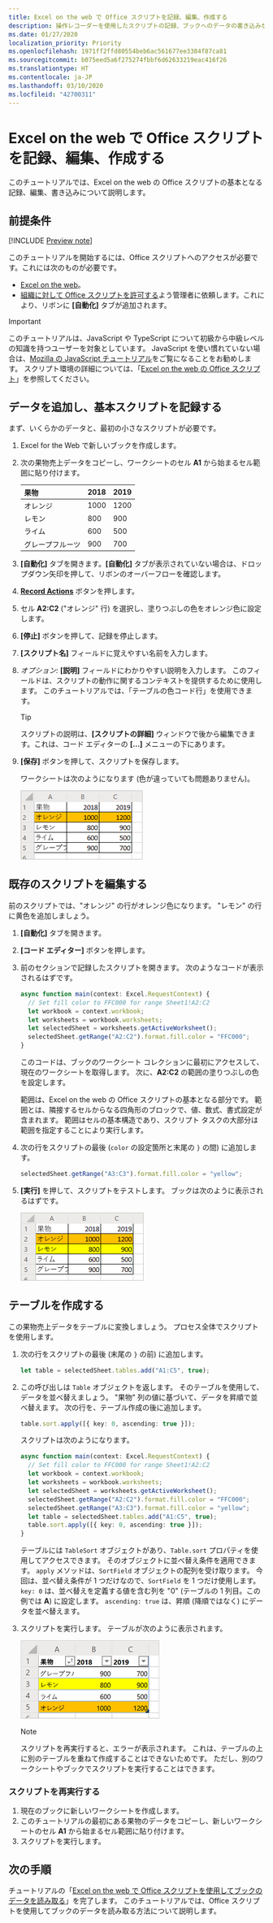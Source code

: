 ```yaml
---
title: Excel on the web で Office スクリプトを記録、編集、作成する
description: 操作レコーダーを使用したスクリプトの記録、ブックへのデータの書き込みなど、Office スクリプトの基本について説明したチュートリアル。
ms.date: 01/27/2020
localization_priority: Priority
ms.openlocfilehash: 1971ff2ffd80554beb6ac561677ee3384f87ca81
ms.sourcegitcommit: b075eed5a6f275274fbbf6d62633219eac416f26
ms.translationtype: HT
ms.contentlocale: ja-JP
ms.lasthandoff: 03/10/2020
ms.locfileid: "42700311"
---
```

# <a name="record-edit-and-create-office-scripts-in-excel-on-the-web"></a>Excel on the web で Office スクリプトを記録、編集、作成する

このチュートリアルでは、Excel on the web の Office スクリプトの基本となる記録、編集、書き込みについて説明します。

## <a name="prerequisites"></a>前提条件

[!INCLUDE [Preview note](../includes/preview-note.md)]

このチュートリアルを開始するには、Office スクリプトへのアクセスが必要です。これには次のものが必要です。

- [Excel on the web](https://www.office.com/launch/excel)。
- [組織に対して Office スクリプトを許可する](https://support.office.com/article/office-scripts-settings-in-m365-19d3c51a-6ca2-40ab-978d-60fa49554dcf)よう管理者に依頼します。これにより、リボンに **[自動化]** タブが追加されます。

> [!IMPORTANT]
> このチュートリアルは、JavaScript や TypeScript について初級から中級レベルの知識を持つユーザーを対象としています。 JavaScript を使い慣れていない場合は、[Mozilla の JavaScript チュートリアル](https://developer.mozilla.org/docs/Web/JavaScript/Guide/Introduction)をご覧になることをお勧めします。 スクリプト環境の詳細については、「[Excel on the web の Office スクリプト](../overview/excel.md)」を参照してください。

## <a name="add-data-and-record-a-basic-script"></a>データを追加し、基本スクリプトを記録する

まず、いくらかのデータと、最初の小さなスクリプトが必要です。

1. Excel for the Web で新しいブックを作成します。
2. 次の果物売上データをコピーし、ワークシートのセル **A1** から始まるセル範囲に貼り付けます。

    |果物 |2018 |2019 |
    |:---|:---|:---|
    |オレンジ |1000 |1200 |
    |レモン |800 |900 |
    |ライム |600 |500 |
    |グレープフルーツ |900 |700 |

3. **[自動化]** タブを開きます。**[自動化]** タブが表示されていない場合は、ドロップダウン矢印を押して、リボンのオーバーフローを確認します。
4. **[Record Actions](操作を記録する)** ボタンを押します。
5. セル **A2:C2** ("オレンジ" 行) を選択し、塗りつぶしの色をオレンジ色に設定します。
6. **[停止]** ボタンを押して、記録を停止します。
7. **[スクリプト名]** フィールドに覚えやすい名前を入力します。
8. *オプション:* **[説明]** フィールドにわかりやすい説明を入力します。 このフィールドは、スクリプトの動作に関するコンテキストを提供するために使用します。 このチュートリアルでは、「テーブルの色コード行」を使用できます。

   > [!TIP]
   > スクリプトの説明は、**[スクリプトの詳細]** ウィンドウで後から編集できます。これは、コード エディターの **[...]** メニューの下にあります。

9. **[保存]** ボタンを押して、スクリプトを保存します。

    ワークシートは次のようになります (色が違っていても問題ありません)。

    !["オレンジ" 行がオレンジ色で強調表示されている果物売上データの行。](../images/tutorial-1.png)

## <a name="edit-an-existing-script"></a>既存のスクリプトを編集する

前のスクリプトでは、"オレンジ" の行がオレンジ色になります。 "レモン" の行に黄色を追加しましょう。

1. **[自動化]** タブを開きます。
2. **[コード エディター]** ボタンを押します。
3. 前のセクションで記録したスクリプトを開きます。 次のようなコードが表示されるはずです。

    ```TypeScript
    async function main(context: Excel.RequestContext) {
      // Set fill color to FFC000 for range Sheet1!A2:C2
      let workbook = context.workbook;
      let worksheets = workbook.worksheets;
      let selectedSheet = worksheets.getActiveWorksheet();
      selectedSheet.getRange("A2:C2").format.fill.color = "FFC000";
    }
    ```

    このコードは、ブックのワークシート コレクションに最初にアクセスして、現在のワークシートを取得します。 次に、**A2:C2** の範囲の塗りつぶしの色を設定します。

    範囲は、Excel on the web の Office スクリプトの基本となる部分です。 範囲とは、隣接するセルからなる四角形のブロックで、値、数式、書式設定が含まれます。 範囲はセルの基本構造であり、スクリプト タスクの大部分は範囲を指定することにより実行します。

4. 次の行をスクリプトの最後 (`color` の設定箇所と末尾の `}` の間) に追加します。

    ```TypeScript
    selectedSheet.getRange("A3:C3").format.fill.color = "yellow";
    ```

5. **[実行]** を押して、スクリプトをテストします。 ブックは次のように表示されるはずです。

    !["オレンジ" 行はオレンジ色、"レモン" 行は黄色で強調表示されている果物売上データの行。](../images/tutorial-2.png)

## <a name="create-a-table"></a>テーブルを作成する

この果物売上データをテーブルに変換しましょう。 プロセス全体でスクリプトを使用します。

1. 次の行をスクリプトの最後 (末尾の `}` の前) に追加します。

    ```TypeScript
    let table = selectedSheet.tables.add("A1:C5", true);
    ```

2. この呼び出しは `Table` オブジェクトを返します。 そのテーブルを使用して、データを並べ替えましょう。 "果物" 列の値に基づいて、データを昇順で並べ替えます。 次の行を、テーブル作成の後に追加します。

    ```TypeScript
    table.sort.apply([{ key: 0, ascending: true }]);
    ```

    スクリプトは次のようになります。

    ```TypeScript
    async function main(context: Excel.RequestContext) {
      // Set fill color to FFC000 for range Sheet1!A2:C2
      let workbook = context.workbook;
      let worksheets = workbook.worksheets;
      let selectedSheet = worksheets.getActiveWorksheet();
      selectedSheet.getRange("A2:C2").format.fill.color = "FFC000";
      selectedSheet.getRange("A3:C3").format.fill.color = "yellow";
      let table = selectedSheet.tables.add("A1:C5", true);
      table.sort.apply([{ key: 0, ascending: true }]);
    }
    ```

    テーブルには `TableSort` オブジェクトがあり、`Table.sort` プロパティを使用してアクセスできます。 そのオブジェクトに並べ替え条件を適用できます。 `apply` メソッドは、`SortField` オブジェクトの配列を受け取ります。 今回は、並べ替え条件が 1 つだけなので、`SortField` を 1 つだけ使用します。 `key: 0` は、並べ替えを定義する値を含む列を "0" (テーブルの 1 列目。この例では **A**) に設定します。 `ascending: true` は、昇順 (降順ではなく) にデータを並べ替えます。

3. スクリプトを実行します。 テーブルが次のように表示されます。

    ![並べ替えられた果物売上テーブル。](../images/tutorial-3.png)

    > [!NOTE]
    > スクリプトを再実行すると、エラーが表示されます。 これは、テーブルの上に別のテーブルを重ねて作成することはできないためです。 ただし、別のワークシートやブックでスクリプトを実行することはできます。

### <a name="re-run-the-script"></a>スクリプトを再実行する

1. 現在のブックに新しいワークシートを作成します。
2. このチュートリアルの最初にある果物のデータをコピーし、新しいワークシートのセル **A1** から始まるセル範囲に貼り付けます。
3. スクリプトを実行します。

## <a name="next-steps"></a>次の手順

チュートリアルの「[Excel on the web で Office スクリプトを使用してブックのデータを読み取る](excel-read-tutorial.md)」を完了します。 このチュートリアルでは、Office スクリプトを使用してブックのデータを読み取る方法について説明します。
